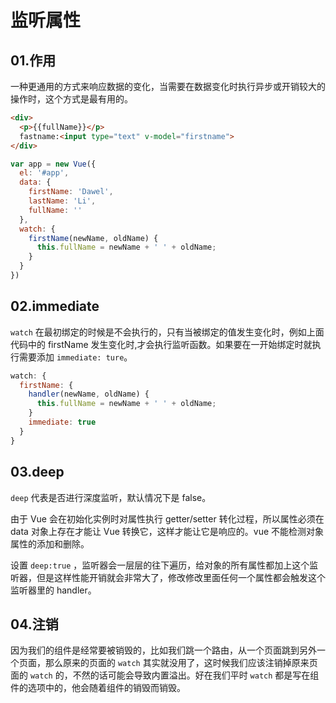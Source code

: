 # 监听属性
## 01.作用
一种更通用的方式来响应数据的变化，当需要在数据变化时执行异步或开销较大的操作时，这个方式是最有用的。
```html
<div>
  <p>{{fullName}}</p>
  fastname:<input type="text" v-model="firstname">
</div>
```
```js
var app = new Vue({
  el: '#app',
  data: {
    firstName: 'Dawel',
    lastName: 'Li',
    fullName: ''
  },
  watch: {
    firstName(newName, oldName) {
      this.fullName = newName + ' ' + oldName;
    }
  }
})
```

## 02.immediate
`watch` 在最初绑定的时候是不会执行的，只有当被绑定的值发生变化时，例如上面代码中的 firstName 发生变化时,才会执行监听函数。如果要在一开始绑定时就执行需要添加 `immediate: ture`。
```js
watch: {
  firstName: {
    handler(newName, oldName) {
      this.fullName = newName + ' ' + oldName;
    }
    immediate: true
  }
}
```

## 03.deep
`deep` 代表是否进行深度监听，默认情况下是 false。

由于 Vue 会在初始化实例时对属性执行 getter/setter 转化过程，所以属性必须在 data 对象上存在才能让 Vue 转换它，这样才能让它是响应的。vue 不能检测对象属性的添加和删除。

设置 `deep:true` ，监听器会一层层的往下遍历，给对象的所有属性都加上这个监听器，但是这样性能开销就会非常大了，修改修改里面任何一个属性都会触发这个监听器里的 handler。

## 04.注销
因为我们的组件是经常要被销毁的，比如我们跳一个路由，从一个页面跳到另外一个页面，那么原来的页面的 `watch` 其实就没用了，这时候我们应该注销掉原来页面的 `watch` 的，不然的话可能会导致内置溢出。好在我们平时 `watch` 都是写在组件的选项中的，他会随着组件的销毁而销毁。
